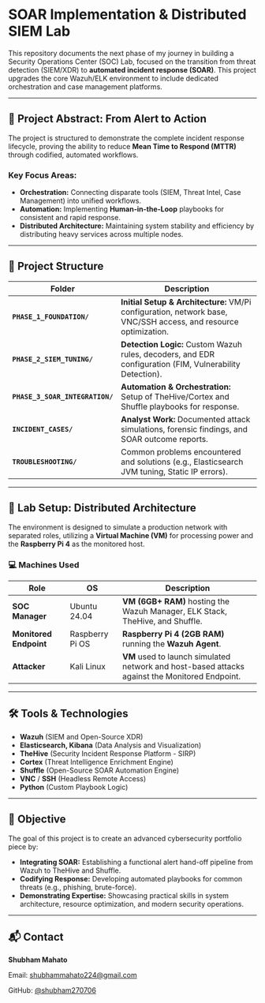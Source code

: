 # SOAR Implementation & Distributed SIEM Lab

This repository documents the next phase of my journey in building a Security Operations Center (SOC) Lab, focused on the transition from threat detection (SIEM/XDR) to **automated incident response (SOAR)**. This project upgrades the core Wazuh/ELK environment to include dedicated orchestration and case management platforms.

---

## 🧠 Project Abstract: From Alert to Action

The project is structured to demonstrate the complete incident response lifecycle, proving the ability to reduce **Mean Time to Respond (MTTR)** through codified, automated workflows.

### Key Focus Areas:
* **Orchestration:** Connecting disparate tools (SIEM, Threat Intel, Case Management) into unified workflows.
* **Automation:** Implementing **Human-in-the-Loop** playbooks for consistent and rapid response.
* **Distributed Architecture:** Maintaining system stability and efficiency by distributing heavy services across multiple nodes.

---

## 🧩 Project Structure

| Folder | Description |
|--------|-------------|
| **`PHASE_1_FOUNDATION/`** | **Initial Setup & Architecture:** VM/Pi configuration, network base, VNC/SSH access, and resource optimization. |
| **`PHASE_2_SIEM_TUNING/`** | **Detection Logic:** Custom Wazuh rules, decoders, and EDR configuration (FIM, Vulnerability Detection). |
| **`PHASE_3_SOAR_INTEGRATION/`** | **Automation & Orchestration:** Setup of TheHive/Cortex and Shuffle playbooks for response. |
| **`INCIDENT_CASES/`** | **Analyst Work:** Documented attack simulations, forensic findings, and SOAR outcome reports. |
| **`TROUBLESHOOTING/`** | Common problems encountered and solutions (e.g., Elasticsearch JVM tuning, Static IP errors). |

---

## 🧪 Lab Setup: Distributed Architecture

The environment is designed to simulate a production network with separated roles, utilizing a **Virtual Machine (VM)** for processing power and the **Raspberry Pi 4** as the monitored host.

### 💻 Machines Used

| Role | OS | Description |
|------|----|-------------|
| **SOC Manager** | Ubuntu 24.04 | **VM (6GB+ RAM)** hosting the Wazuh Manager, ELK Stack, TheHive, and Shuffle. |
| **Monitored Endpoint** | Raspberry Pi OS | **Raspberry Pi 4 (2GB RAM)** running the **Wazuh Agent**. |
| **Attacker** | Kali Linux | **VM** used to launch simulated network and host-based attacks against the Monitored Endpoint. |

---

## 🛠️ Tools & Technologies

-   **Wazuh** (SIEM and Open-Source XDR)
-   **Elasticsearch, Kibana** (Data Analysis and Visualization)
-   **TheHive** (Security Incident Response Platform - SIRP)
-   **Cortex** (Threat Intelligence Enrichment Engine)
-   **Shuffle** (Open-Source SOAR Automation Engine)
-   **VNC** / **SSH** (Headless Remote Access)
-   **Python** (Custom Playbook Logic)

---

## 🎯 Objective

The goal of this project is to create an advanced cybersecurity portfolio piece by:

-   **Integrating SOAR:** Establishing a functional alert hand-off pipeline from Wazuh to TheHive and Shuffle.
-   **Codifying Response:** Developing automated playbooks for common threats (e.g., phishing, brute-force).
-   **Demonstrating Expertise:** Showcasing practical skills in system architecture, resource optimization, and modern security operations.

---

## 📬 Contact

**Shubham Mahato**

Email: [shubhammahato224@gmail.com](mailto:shubhammahato224@gmail.com)

GitHub: [@shubham270706](https://github.com/shubham270706)
